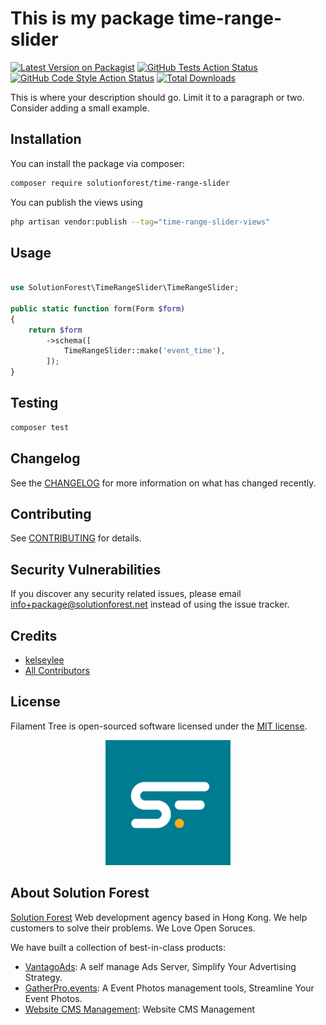 # This is my package time-range-slider

[![Latest Version on Packagist](https://img.shields.io/packagist/v/solutionforest/time-range-slider.svg?style=flat-square)](https://packagist.org/packages/solutionforest/time-range-slider)
[![GitHub Tests Action Status](https://img.shields.io/github/actions/workflow/status/solutionforest/time-range-slider/run-tests.yml?branch=main&label=tests&style=flat-square)](https://github.com/solutionforest/time-range-slider/actions?query=workflow%3Arun-tests+branch%3Amain)
[![GitHub Code Style Action Status](https://img.shields.io/github/actions/workflow/status/solutionforest/time-range-slider/fix-php-code-style-issues.yml?branch=main&label=code%20style&style=flat-square)](https://github.com/solutionforest/time-range-slider/actions?query=workflow%3A"Fix+PHP+code+style+issues"+branch%3Amain)
[![Total Downloads](https://img.shields.io/packagist/dt/solutionforest/time-range-slider.svg?style=flat-square)](https://packagist.org/packages/solutionforest/time-range-slider)



This is where your description should go. Limit it to a paragraph or two. Consider adding a small example.

## Installation

You can install the package via composer:

```bash
composer require solutionforest/time-range-slider
```

You can publish the views using

```bash
php artisan vendor:publish --tag="time-range-slider-views"
```

## Usage

```php

use SolutionForest\TimeRangeSlider\TimeRangeSlider;

public static function form(Form $form)
{
    return $form
        ->schema([
            TimeRangeSlider::make('event_time'),
        ]);
}
```

## Testing
```bash
composer test
```

## Changelog

See the [CHANGELOG](CHANGELOG.md) for more information on what has changed recently.

## Contributing

See [CONTRIBUTING](.github/CONTRIBUTING.md) for details.

## Security Vulnerabilities

If you discover any security related issues, please email info+package@solutionforest.net instead of using the issue tracker.

## Credits

- [kelseylee](https://github.com/solutionforest)
- [All Contributors](../../contributors)

## License

Filament Tree is open-sourced software licensed under the [MIT license](LICENSE.md).


<p align="center"><a href="https://solutionforest.com" target="_blank"><img src="https://github.com/solutionforest/.github/blob/main/docs/images/sf.png?raw=true" width="200"></a></p>


## About Solution Forest

[Solution Forest](https://solutionforest.com) Web development agency based in Hong Kong. We help customers to solve their problems. We Love Open Soruces. 

We have built a collection of best-in-class products:

- [VantagoAds](https://vantagoads.com): A self manage Ads Server, Simplify Your Advertising Strategy.
- [GatherPro.events](https://gatherpro.events): A Event Photos management tools, Streamline Your Event Photos.
- [Website CMS Management](https://filamentphp.com/plugins/solution-forest-cms-website): Website CMS Management
